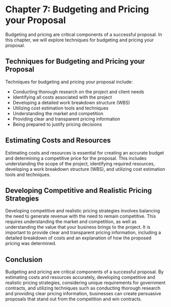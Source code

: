 Chapter 7: Budgeting and Pricing your Proposal
==============================================

Budgeting and pricing are critical components of a successful proposal. In this chapter, we will explore techniques for budgeting and pricing your proposal.

Techniques for Budgeting and Pricing your Proposal
--------------------------------------------------

Techniques for budgeting and pricing your proposal include:

* Conducting thorough research on the project and client needs
* Identifying all costs associated with the project
* Developing a detailed work breakdown structure (WBS)
* Utilizing cost estimation tools and techniques
* Understanding the market and competition
* Providing clear and transparent pricing information
* Being prepared to justify pricing decisions

Estimating Costs and Resources
------------------------------

Estimating costs and resources is essential for creating an accurate budget and determining a competitive price for the proposal. This includes understanding the scope of the project, identifying required resources, developing a work breakdown structure (WBS), and utilizing cost estimation tools and techniques.

Developing Competitive and Realistic Pricing Strategies
-------------------------------------------------------

Developing competitive and realistic pricing strategies involves balancing the need to generate revenue with the need to remain competitive. This requires understanding the market and competition, as well as understanding the value that your business brings to the project. It is important to provide clear and transparent pricing information, including a detailed breakdown of costs and an explanation of how the proposed pricing was determined.

Conclusion
----------

Budgeting and pricing are critical components of a successful proposal. By estimating costs and resources accurately, developing competitive and realistic pricing strategies, considering unique requirements for government contracts, and utilizing techniques such as conducting thorough research and providing clear pricing information, businesses can create persuasive proposals that stand out from the competition and win contracts.
